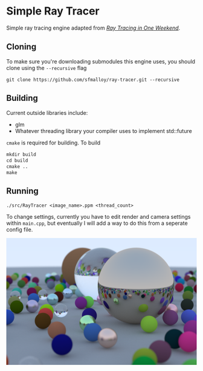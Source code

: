 # Simple Ray Tracer

Simple ray tracing engine adapted from [_Ray Tracing in One Weekend_](https://raytracing.github.io/books/RayTracingInOneWeekend.html).

## Cloning
To make sure you're downloading submodules this engine uses, you should clone using the `--recursive` flag
```
git clone https://github.com/sfmalloy/ray-tracer.git --recursive
```

## Building
Current outside libraries include:
- glm
- Whatever threading library your compiler uses to implement std::future

`cmake` is required for building. To build
```
mkdir build
cd build
cmake ..
make
```
## Running
```
./src/RayTracer <image_name>.ppm <thread_count>
```
To change settings, currently you have to edit render and camera settings within `main.cpp`, but eventually I will add a way to do this from a seperate config file.

![Rendered image of a bunch of spheres](img/final.png)
